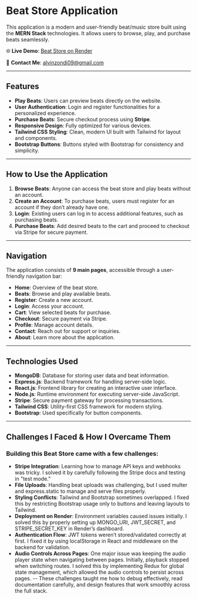 # Beat Store Application

This application is a modern and user-friendly beat/music store built using the **MERN Stack** technologies. It allows users to browse, play, and purchase beats seamlessly.

🌐 **Live Demo**: [Beat Store on Render](https://vinkid-beatz.onrender.com/)  

📧 **Contact Me**: alvinzondi09@gmail.com  

---

## Features

- **Play Beats**: Users can preview beats directly on the website.
- **User Authentication**: Login and register functionalities for a personalized experience.
- **Purchase Beats**: Secure checkout process using **Stripe**.
- **Responsive Design**: Fully optimized for various devices.
- **Tailwind CSS Styling**: Clean, modern UI built with Tailwind for layout and components.
- **Bootstrap Buttons**: Buttons styled with Bootstrap for consistency and simplicity.

---

## How to Use the Application

1. **Browse Beats**: Anyone can access the beat store and play beats without an account.
2. **Create an Account**: To purchase beats, users must register for an account if they don’t already have one.
3. **Login**: Existing users can log in to access additional features, such as purchasing beats.
4. **Purchase Beats**: Add desired beats to the cart and proceed to checkout via Stripe for secure payment.

---

## Navigation

The application consists of **9 main pages**, accessible through a user-friendly navigation bar:

- **Home**: Overview of the beat store.
- **Beats**: Browse and play available beats.
- **Register**: Create a new account.
- **Login**: Access your account.
- **Cart**: View selected beats for purchase.
- **Checkout**: Secure payment via Stripe.
- **Profile**: Manage account details.
- **Contact**: Reach out for support or inquiries.
- **About**: Learn more about the application.

---

## Technologies Used

- **MongoDB**: Database for storing user data and beat information.
- **Express.js**: Backend framework for handling server-side logic.
- **React.js**: Frontend library for creating an interactive user interface.
- **Node.js**: Runtime environment for executing server-side JavaScript.
- **Stripe**: Secure payment gateway for processing transactions.
- **Tailwind CSS**: Utility-first CSS framework for modern styling.
- **Bootstrap**: Used specifically for button components.

---

## Challenges I Faced & How I Overcame Them
### Building this Beat Store came with a few challenges:
 - **Stripe Integration**: Learning how to manage API keys and webhooks was tricky. I solved it by carefully following the Stripe docs and testing in "test mode."
 - **File Uploads**: Handling beat uploads was challenging, but I used multer and express.static to manage and serve files properly.
 - **Styling Conflicts**: Tailwind and Bootstrap sometimes overlapped. I fixed this by restricting Bootstrap usage only to buttons and leaving layouts to Tailwind.
 - **Deployment on Render**: Environment variables caused issues initially. I solved this by properly setting up MONGO_URI, JWT_SECRET, and STRIPE_SECRET_KEY in Render’s dashboard.
 - **Authentication Flow**: JWT tokens weren’t stored/validated correctly at first. I fixed it by using localStorage in React and middleware on the backend for validation.
 - **Audio Controls Across Pages**: One major issue was keeping the audio player state when navigating between pages. Initially, playback stopped when switching routes. I solved this by implementing Redux for global state management, which allowed the audio controls to persist across pages.
 -- These challenges taught me how to debug effectively, read documentation carefully, and design features that work smoothly across the full stack.
